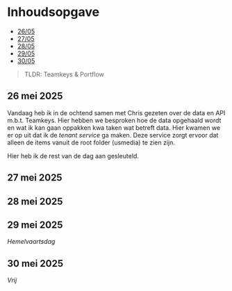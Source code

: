# Inhoudsopgave

  - [26/05](#26-mei-2025)
  - [27/05](#27-mei-2025)
  - [28/05](#28-mei-2025)
  - [29/05](#29-mei-2025)
  - [30/05](#30-mei-2025)

> TLDR: Teamkeys & Portflow

## 26 mei 2025

Vandaag heb ik in de ochtend samen met Chris gezeten over de data en API m.b.t. Teamkeys. Hier hebben we besproken hoe de data opgehaald wordt en wat ik kan gaan oppakken kwa taken wat betreft data. Hier kwamen we er op uit dat ik de _tenant service_ ga maken. Deze service zorgt ervoor dat alleen de items vanuit de root folder (usmedia) te zien zijn.

Hier heb ik de rest van de dag aan gesleuteld.

## 27 mei 2025

## 28 mei 2025

## 29 mei 2025

_Hemelvaartsdag_

## 30 mei 2025

_Vrij_
